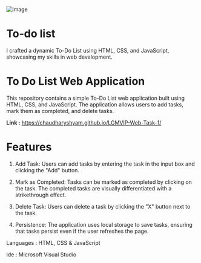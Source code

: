 ![image](https://github.com/ChaudharyShyam/LGMVIP-Web-Task-1/assets/150513922/58296698-b317-439d-8b3e-24d1e491b20f)


# To-do list

I crafted a dynamic To-Do List using HTML, CSS, and JavaScript, showcasing my skills in web development.

# To Do List Web Application

This repository contains a simple To-Do List web application built using HTML, CSS, and JavaScript. The application allows users to add tasks, mark them as completed, and delete tasks.

**Link :**  https://chaudharyshyam.github.io/LGMVIP-Web-Task-1/

# Features

1. Add Task: Users can add tasks by entering the task in the input box and clicking the "Add" button.

2. Mark as Completed: Tasks can be marked as completed by clicking on the task. The completed tasks are visually differentiated with a strikethrough effect.

3. Delete Task: Users can delete a task by clicking the "X" button next to the task.

4. Persistence: The application uses local storage to save tasks, ensuring that tasks persist even if the user refreshes the page.


Languages : HTML, CSS & JavaScript

Ide : Microsoft Visual Studio
